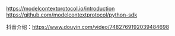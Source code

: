 https://modelcontextprotocol.io/introduction
https://github.com/modelcontextprotocol/python-sdk

抖音介绍：https://www.douyin.com/video/7482769192039484698